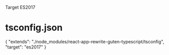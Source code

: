 Target ES2017

# tsconfig.json

  {
    "extends": "./node_modules/react-app-rewrite-guten-typescript/tsconfig",
    "target": "es2017"
  }
